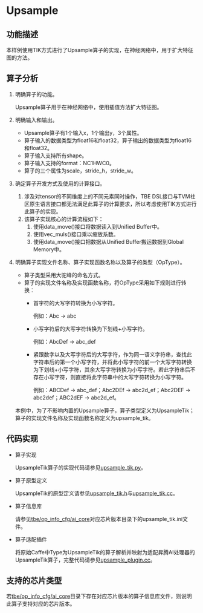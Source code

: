# Upsample<a name="ZH-CN_TOPIC_0302083325"></a>

## 功能描述<a name="section882342317476"></a>

本样例使用TIK方式进行了Upsample算子的实现，在神经网络中，用于扩大特征图的方法。

## 算子分析<a name="section3574144154711"></a>

1.  明确算子的功能。

    Upsample算子用于在神经网络中，使用插值方法扩大特征图。

2.  明确输入和输出。
    -   Upsample算子有1个输入x，1个输出y，3个属性。
    -   算子输入的数据类型为float16和float32，算子输出的数据类型为float16和float32。
    -   算子输入支持所有shape。
    -   算子输入支持的format：NC1HWC0。
    -   算子的三个属性为scale，stride\_h，stride\_w。

3.  确定算子开发方式及使用的计算接口。
    1.  涉及对tensor的不同维度上的不同元素同时操作，TBE DSL接口与TVM社区原生语言接口都无法满足此算子的计算要求，所以考虑使用TIK方式进行此算子的实现。
    2.  该算子实现核心的计算流程如下：
        1.  使用data\_move\(\)接口将数据读入到Unified Buffer中。
        2.  使用vec\_muls\(\)接口乘以缩放系数。
        3.  使用data\_move\(\)接口把数据从Unified Buffer搬运数据到Global Memory中。


4.  明确算子实现文件名称、算子实现函数名称以及算子的类型（OpType）。

    -   算子类型采用大驼峰的命名方式。
    -   算子的实现文件名称及实现函数名称，将OpType采用如下规则进行转换：
        -   首字符的大写字符转换为小写字符。

            例如：Abc -\> abc

        -   小写字符后的大写字符转换为下划线+小写字符。

            例如：AbcDef -\> abc\_def

        -   紧跟数字以及大写字符后的大写字符，作为同一语义字符串，查找此字符串后的第一个小写字符，并将此小写字符的前一个大写字符转换为下划线+小写字符，其余大写字符转换为小写字符。若此字符串后不存在小写字符，则直接将此字符串中的大写字符转换为小写字符。

            例如：ABCDef -\> abc\_def；Abc2DEf -\> abc2d\_ef；Abc2DEF -\> abc2def；ABC2dEF -\> abc2d\_ef。



    本例中，为了不影响内置的Upsample算子，算子类型定义为UpsampleTik；算子的实现文件名称及实现函数名称定义为upsample\_tik。


## 代码实现<a name="section657125913571"></a>

-   算子实现

    UpsampleTik算子的实现代码请参见[upsample\_tik.py](../tbe/custom_impl/upsample_tik.py)。

-   算子原型定义

    UpsampleTik的原型定义请参见[upsample\_tik.h](../op_proto/upsample_tik.h)与[upsample\_tik.cc](../op_proto/upsample_tik.cc)。

-   算子信息库

    请参见[tbe/op\_info\_cfg/ai\_core](../tbe/op_info_cfg/ai_core)对应芯片版本目录下的upsample\_tik.ini文件。

-   算子适配插件

    将原始Caffe中Type为UpsampleTik的算子解析并映射为适配昇腾AI处理器的UpsampleTik算子，完整代码请参见[upsample\_plugin.cc](../framework/caffe_plugin/upsample_plugin.cc)。


## 支持的芯片类型<a name="section13382182116471"></a>

若[tbe/op\_info\_cfg/ai\_core](../tbe/op_info_cfg/ai_core)目录下存在对应芯片版本的算子信息库文件，则说明此算子支持对应的芯片版本。

